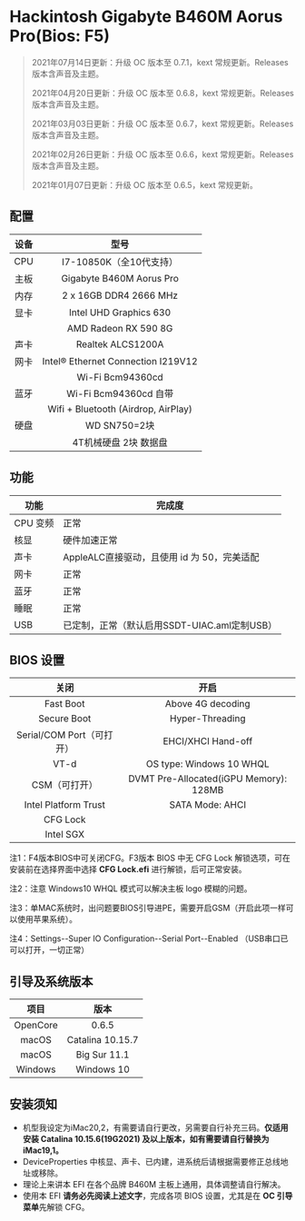 # Hackintosh Gigabyte B460M Aorus Pro(Bios: F5)


> 2021年07月14日更新：升级 OC 版本至 0.7.1，kext 常规更新。Releases版本含声音及主题。
> 
> 2021年04月20日更新：升级 OC 版本至 0.6.8，kext 常规更新。Releases版本含声音及主题。
>
> 2021年03月03日更新：升级 OC 版本至 0.6.7，kext 常规更新。Releases版本含声音及主题。 
> 
> 2021年02月26日更新：升级 OC 版本至 0.6.6，kext 常规更新。Releases版本含声音及主题。
> 
> 2021年01月07日更新：升级 OC 版本至 0.6.5，kext 常规更新。
>

## 配置

| 设备 |            型号             |
| :--: | :-------------------------: |
| CPU  |          I7-10850K（全10代支持）          |
| 主板 |  Gigabyte B460M Aorus Pro   |
| 内存 |  2 x 16GB DDR4 2666 MHz   |
| 显卡 |   Intel UHD Graphics 630    |
|      | AMD Radeon RX 590 8G        |
| 声卡 |      Realtek ALCS1200A      |
| 网卡 |   Intel® Ethernet Connection I219V12   |
|      |        Wi-Fi Bcm94360cd     |
| 蓝牙 |     Wi-Fi Bcm94360cd 自带      |
|      |   Wifi + Bluetooth (Airdrop, AirPlay)     |
| 硬盘 |     WD SN750=2块            |
|      |      4T机械硬盘 2块 数据盘     |

## 功能

| 功能     | 完成度                                    |
| -------- | ----------------------------------------- |
| CPU 变频 | 正常                                      |
| 核显     | 硬件加速正常                              |
| 声卡     | AppleALC直接驱动，且使用 id 为 50，完美适配   |
| 网卡     | 正常                                      |
| 蓝牙     | 正常                                      |
| 睡眠     | 正常                                      |
| USB      | 已定制，正常（默认启用SSDT-UIAC.aml定制USB）  |

## BIOS 设置

|         关闭         |                 开启                  |
| :------------------: | :-----------------------------------: |
|      Fast Boot       |           Above 4G decoding           |
|     Secure Boot      |            Hyper-Threading            |
| Serial/COM Port（可打开） |          EHCI/XHCI Hand-off           |
|         VT-d         |       OS type: Windows 10 WHQL        |
|     CSM（可打开）   | DVMT Pre-Allocated(iGPU Memory): 128MB |
| Intel Platform Trust |            SATA Mode: AHCI            |
|       CFG Lock       |                                       |
|      Intel SGX       |                                       |

注1：F4版本BIOS中可关闭CFG。F3版本 BIOS 中无 CFG Lock 解锁选项，可在安装前在选择界面中选择 **CFG Lock.efi** 进行解锁，后可正常安装。

注2：注意 Windows10 WHQL 模式可以解决主板 logo 模糊的问题。

注3：单MAC系统时，出问题要BIOS引导进PE，需要开启GSM（开启此项一样可以使用苹果系统）。

注4：Settings--Super IO Configuration--Serial Port--Enabled （USB串口已可以打开，一切正常）

## 引导及系统版本

|   项目   |         版本          |
| :------: | :-------------------: |
| OpenCore |         0.6.5         |
|  macOS   | Catalina 10.15.7   |
|  macOS   | Big Sur 11.1   |
|  Windows   | Windows 10   |

## 安装须知

- 机型我设定为iMac20,2，有需要请自行更改，另需要自行补充三码。**仅适用安装 Catalina 10.15.6(19G2021) 及以上版本，如有需要请自行替换为 iMac19,1。**
- DeviceProperties 中核显、声卡、已内建，进系统后请根据需要修正总线地址或移除。
- 理论上来讲本 EFI 在各个品牌 B460M 主板上通用，具体调整请自行解决。
- 使用本 EFI **请务必先阅读上述文字**，完成各项 BIOS 设置，尤其是在 **OC 引导菜单**先解锁 CFG。
